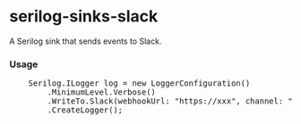 # serilog-sinks-slack

A Serilog sink that sends events to Slack.

### Usage

<pre>
    Serilog.ILogger log = new LoggerConfiguration()
        .MinimumLevel.Verbose()
        .WriteTo.Slack(webhookUrl: "https://xxx", channel: "xxx", userName: "xxx", restrictedToMinimumLevel: logSlackLevel);
        .CreateLogger();
</pre>
